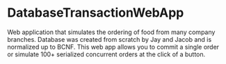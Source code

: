 # DatabaseTransactionWebApp
Web application that simulates the ordering of food from many company branches. Database was created from scratch by Jay and Jacob and is normalized up to BCNF. This web app allows you to commit a single order or simulate 100+ serialized concurrent orders at the click of a button.
